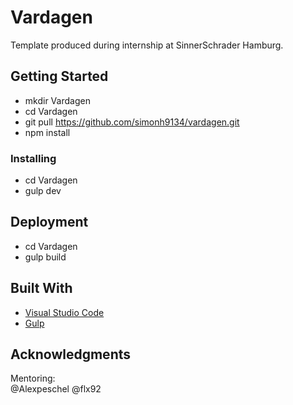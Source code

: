 # Vardagen

Template produced during internship at SinnerSchrader Hamburg.

## Getting Started

* mkdir Vardagen
* cd Vardagen
* git pull https://github.com/simonh9134/vardagen.git
* npm install

### Installing

* cd Vardagen
* gulp dev

## Deployment

* cd Vardagen
* gulp build

## Built With

* [Visual Studio Code](https://code.visualstudio.com/)
* [Gulp](https://gulpjs.com/)

## Acknowledgments
Mentoring:</br>
@Alexpeschel @flx92
